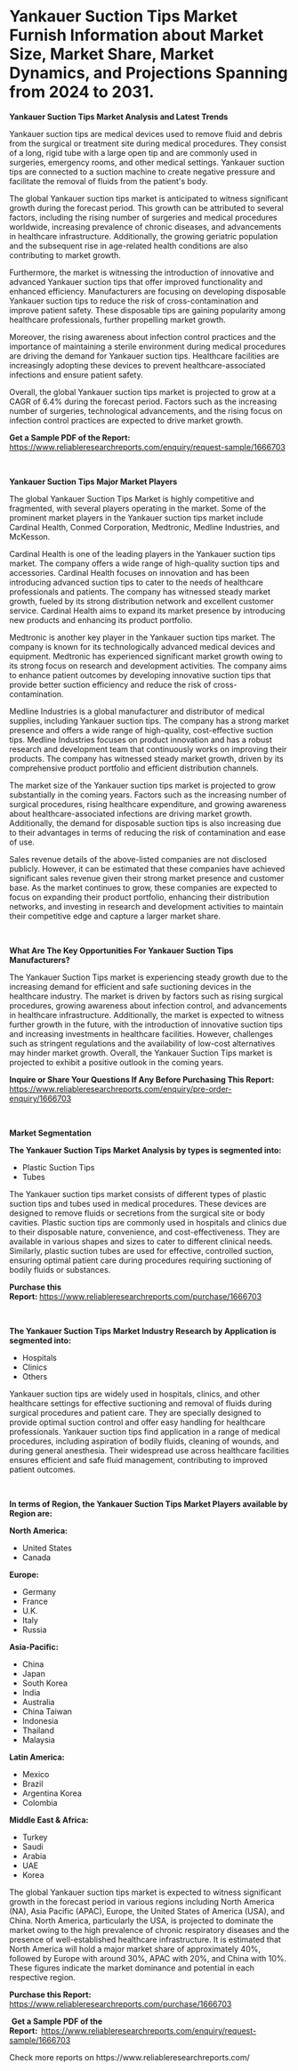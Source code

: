 <p><h1>Yankauer Suction Tips Market Furnish Information about Market Size, Market Share, Market Dynamics, and Projections Spanning from 2024 to 2031.</h1></p><p><strong>Yankauer Suction Tips Market Analysis and Latest Trends</strong></p>
<p><p>Yankauer suction tips are medical devices used to remove fluid and debris from the surgical or treatment site during medical procedures. They consist of a long, rigid tube with a large open tip and are commonly used in surgeries, emergency rooms, and other medical settings. Yankauer suction tips are connected to a suction machine to create negative pressure and facilitate the removal of fluids from the patient's body.</p><p>The global Yankauer suction tips market is anticipated to witness significant growth during the forecast period. This growth can be attributed to several factors, including the rising number of surgeries and medical procedures worldwide, increasing prevalence of chronic diseases, and advancements in healthcare infrastructure. Additionally, the growing geriatric population and the subsequent rise in age-related health conditions are also contributing to market growth.</p><p>Furthermore, the market is witnessing the introduction of innovative and advanced Yankauer suction tips that offer improved functionality and enhanced efficiency. Manufacturers are focusing on developing disposable Yankauer suction tips to reduce the risk of cross-contamination and improve patient safety. These disposable tips are gaining popularity among healthcare professionals, further propelling market growth.</p><p>Moreover, the rising awareness about infection control practices and the importance of maintaining a sterile environment during medical procedures are driving the demand for Yankauer suction tips. Healthcare facilities are increasingly adopting these devices to prevent healthcare-associated infections and ensure patient safety.</p><p>Overall, the global Yankauer suction tips market is projected to grow at a CAGR of 6.4% during the forecast period. Factors such as the increasing number of surgeries, technological advancements, and the rising focus on infection control practices are expected to drive market growth.</p></p>
<p><strong>Get a Sample PDF of the Report:&nbsp;</strong> <a href="https://www.reliableresearchreports.com/enquiry/request-sample/1666703">https://www.reliableresearchreports.com/enquiry/request-sample/1666703</a></p>
<p>&nbsp;</p>
<p><strong>Yankauer Suction Tips Major Market Players</strong></p>
<p><p>The global Yankauer Suction Tips Market is highly competitive and fragmented, with several players operating in the market. Some of the prominent market players in the Yankauer suction tips market include Cardinal Health, Conmed Corporation, Medtronic, Medline Industries, and McKesson. </p><p>Cardinal Health is one of the leading players in the Yankauer suction tips market. The company offers a wide range of high-quality suction tips and accessories. Cardinal Health focuses on innovation and has been introducing advanced suction tips to cater to the needs of healthcare professionals and patients. The company has witnessed steady market growth, fueled by its strong distribution network and excellent customer service. Cardinal Health aims to expand its market presence by introducing new products and enhancing its product portfolio.</p><p>Medtronic is another key player in the Yankauer suction tips market. The company is known for its technologically advanced medical devices and equipment. Medtronic has experienced significant market growth owing to its strong focus on research and development activities. The company aims to enhance patient outcomes by developing innovative suction tips that provide better suction efficiency and reduce the risk of cross-contamination.</p><p>Medline Industries is a global manufacturer and distributor of medical supplies, including Yankauer suction tips. The company has a strong market presence and offers a wide range of high-quality, cost-effective suction tips. Medline Industries focuses on product innovation and has a robust research and development team that continuously works on improving their products. The company has witnessed steady market growth, driven by its comprehensive product portfolio and efficient distribution channels.</p><p>The market size of the Yankauer suction tips market is projected to grow substantially in the coming years. Factors such as the increasing number of surgical procedures, rising healthcare expenditure, and growing awareness about healthcare-associated infections are driving market growth. Additionally, the demand for disposable suction tips is also increasing due to their advantages in terms of reducing the risk of contamination and ease of use.</p><p>Sales revenue details of the above-listed companies are not disclosed publicly. However, it can be estimated that these companies have achieved significant sales revenue given their strong market presence and customer base. As the market continues to grow, these companies are expected to focus on expanding their product portfolio, enhancing their distribution networks, and investing in research and development activities to maintain their competitive edge and capture a larger market share.</p></p>
<p>&nbsp;</p>
<p><strong>What Are The Key Opportunities For Yankauer Suction Tips Manufacturers?</strong></p>
<p><p>The Yankauer Suction Tips market is experiencing steady growth due to the increasing demand for efficient and safe suctioning devices in the healthcare industry. The market is driven by factors such as rising surgical procedures, growing awareness about infection control, and advancements in healthcare infrastructure. Additionally, the market is expected to witness further growth in the future, with the introduction of innovative suction tips and increasing investments in healthcare facilities. However, challenges such as stringent regulations and the availability of low-cost alternatives may hinder market growth. Overall, the Yankauer Suction Tips market is projected to exhibit a positive outlook in the coming years.</p></p>
<p><strong>Inquire or Share Your Questions If Any Before Purchasing This Report:</strong> <a href="https://www.reliableresearchreports.com/enquiry/pre-order-enquiry/1666703">https://www.reliableresearchreports.com/enquiry/pre-order-enquiry/1666703</a></p>
<p>&nbsp;</p>
<p><strong>Market Segmentation</strong></p>
<p><strong>The Yankauer Suction Tips Market Analysis by types is segmented into:</strong></p>
<p><ul><li>Plastic Suction Tips</li><li>Tubes</li></ul></p>
<p><p>The Yankauer suction tips market consists of different types of plastic suction tips and tubes used in medical procedures. These devices are designed to remove fluids or secretions from the surgical site or body cavities. Plastic suction tips are commonly used in hospitals and clinics due to their disposable nature, convenience, and cost-effectiveness. They are available in various shapes and sizes to cater to different clinical needs. Similarly, plastic suction tubes are used for effective, controlled suction, ensuring optimal patient care during procedures requiring suctioning of bodily fluids or substances.</p></p>
<p><strong>Purchase this Report:&nbsp;</strong><a href="https://www.reliableresearchreports.com/purchase/1666703">https://www.reliableresearchreports.com/purchase/1666703</a></p>
<p>&nbsp;</p>
<p><strong>The Yankauer Suction Tips Market Industry Research by Application is segmented into:</strong></p>
<p><ul><li>Hospitals</li><li>Clinics</li><li>Others</li></ul></p>
<p><p>Yankauer suction tips are widely used in hospitals, clinics, and other healthcare settings for effective suctioning and removal of fluids during surgical procedures and patient care. They are specially designed to provide optimal suction control and offer easy handling for healthcare professionals. Yankauer suction tips find application in a range of medical procedures, including aspiration of bodily fluids, cleaning of wounds, and during general anesthesia. Their widespread use across healthcare facilities ensures efficient and safe fluid management, contributing to improved patient outcomes.</p></p>
<p>&nbsp;</p>
<p><strong>In terms of Region, the Yankauer Suction Tips Market Players available by Region are:</strong></p>
<p>
    <p> <strong> North America: </strong>
        <ul>
            <li>United States</li>
            <li>Canada</li>
        </ul>
        </p> 
    <p> <strong> Europe: </strong>
        <ul>
            <li>Germany</li>
            <li>France</li>
            <li>U.K.</li>
            <li>Italy</li>
            <li>Russia</li>
        </ul>
        </p> 
    <p> <strong> Asia-Pacific: </strong>
        <ul>
            <li>China</li>
            <li>Japan</li>
            <li>South Korea</li>
            <li>India</li>
            <li>Australia</li>
            <li>China Taiwan</li>
            <li>Indonesia</li>
            <li>Thailand</li>
            <li>Malaysia</li>
        </ul>
        </p> 
    <p> <strong> Latin America: </strong>
        <ul>
            <li>Mexico</li>
            <li>Brazil</li>
            <li>Argentina Korea</li>
            <li>Colombia</li>
        </ul>
        </p> 
    <p> <strong> Middle East & Africa: </strong>
        <ul>
            <li>Turkey</li>
            <li>Saudi</li>
            <li>Arabia</li>
            <li>UAE</li>
            <li>Korea</li>
        </ul>
    </p>
    </p>
<p><p>The global Yankauer suction tips market is expected to witness significant growth in the forecast period in various regions including North America (NA), Asia Pacific (APAC), Europe, the United States of America (USA), and China. North America, particularly the USA, is projected to dominate the market owing to the high prevalence of chronic respiratory diseases and the presence of well-established healthcare infrastructure. It is estimated that North America will hold a major market share of approximately 40%, followed by Europe with around 30%, APAC with 20%, and China with 10%. These figures indicate the market dominance and potential in each respective region.</p></p>
<p><strong>Purchase this Report: </strong><a href="https://www.reliableresearchreports.com/purchase/1666703">https://www.reliableresearchreports.com/purchase/1666703</a></p>
<p>&nbsp;<strong>Get a Sample PDF of the Report:&nbsp;&nbsp;</strong><a href="https://www.reliableresearchreports.com/enquiry/request-sample/1666703">https://www.reliableresearchreports.com/enquiry/request-sample/1666703</a></p>
<p><strong></strong></p>
<p>Check more reports on https://www.reliableresearchreports.com/</p>